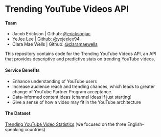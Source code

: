 # Trending YouTube Videos API

#### Team
- Jacob Erickson | Github: [@ericksonjac](https://github.ccs.neu.edu/ericksonjac)
- YeJee Lee | Github: [@yejeelee94](https://github.ccs.neu.edu/yejeelee94)
- Clara Mae Wells | Github: [@claramaewells](https://github.ccs.neu.edu/claramaewells)

This repository contains code for the Trending YouTube Videos API, an API that provides descriptive and predictive stats on trending YouTube videos.

#### Service Benefits
- Enhance understanding of YouTube users
- Increase audience reach and trending chances, which leads to greater change of YouTube Partner Program acceptance
- Data-informed content ideas (channel ideas if just starting)
- Give a sense of how a video may fit in the YouTube architecture

#### The Dataset
[Trending YouTube Video Statistics](https://www.kaggle.com/datasnaek/youtube-new) (we focused on the three English-speaking countries)



